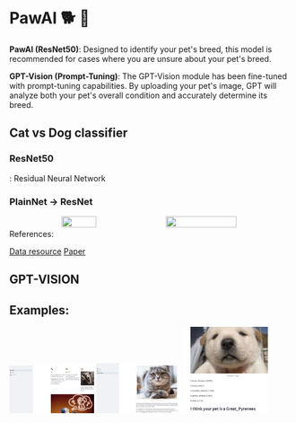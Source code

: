 # PawAI 🐕 🐾

**PawAI (ResNet50)**: Designed to identify your pet's breed, this model is recommended for cases where you are unsure about your pet's breed.


**GPT-Vision (Prompt-Tuning)**: The GPT-Vision module has been fine-tuned with prompt-tuning capabilities. By uploading your pet's image, GPT will analyze both your pet's overall condition and accurately determine its breed.
## Cat vs Dog classifier

### ResNet50
: Residual Neural Network

### PlainNet &rightarrow; ResNet
<div align = "center">
<img src="http://incredible.ai/assets/images/resnet_plain.png", width="35%", height="35%"/>
<img src="https://upload.wikimedia.org/wikipedia/commons/b/ba/ResBlock.png", width="50%", height="50%"/>
</div>
References:

[Data resource](https://www.tensorflow.org/datasets/catalog/cats_vs_dogs)
[Paper](https://arxiv.org/pdf/1409.1556.pdf)
## GPT-VISION
## Examples: 
<div>
<img src="images/2.png" width="30%" height="30%"/>
<img src="images/3.png" width="30%" height="30%"/>
<img src="images/4.png" width="30%" height="30%"/>
</div>
